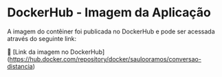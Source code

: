 # DockerHub - Imagem da Aplicação

A imagem do contêiner foi publicada no DockerHub e pode ser acessada através do seguinte link:

🔗 [Link da imagem no DockerHub] (https://hub.docker.com/repository/docker/saulooramos/conversao-distancia)
